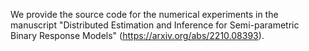 We provide the source code for the numerical experiments in the manuscript "Distributed Estimation and Inference for Semi-parametric Binary Response Models" (https://arxiv.org/abs/2210.08393).
